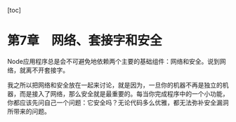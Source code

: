[toc]

# 第7章　网络、套接字和安全

Node应用程序总是会不可避免地依赖两个主要的基础组件：网络和安全。说到网络，就离不开套接字。

我之所以把网络和安全放在一起来讨论，就是因为，一旦你的机器不再是独立的机器，而是接入了网络，那么安全就是最重要的。每当你完成程序中的一个小功能，你都应该先问自己一个问题：它安全吗？无论代码多么优雅，都无法弥补安全漏洞所带来的问题。

